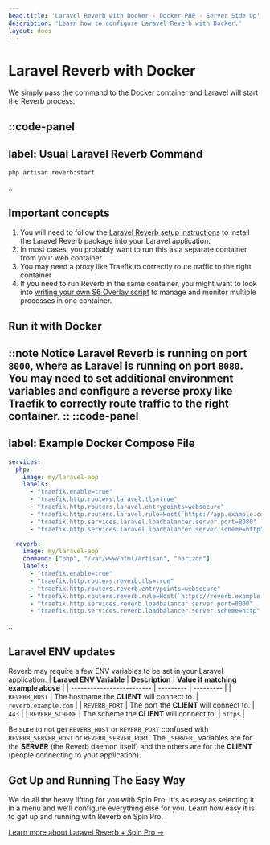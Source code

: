 ```yaml
---
head.title: 'Laravel Reverb with Docker - Docker PHP - Server Side Up'
description: 'Learn how to configure Laravel Reverb with Docker.'
layout: docs
---
```


# Laravel Reverb with Docker
We simply pass the command to the Docker container and Laravel will start the Reverb process.

::code-panel
---
label: Usual Laravel Reverb Command
---
```sh
php artisan reverb:start
```
::

## Important concepts
1. You will need to follow the [Laravel Reverb setup instructions](https://laravel.com/docs/11.x/reverb) to install the Laravel Reverb package into your Laravel application.
1. In most cases, you probably want to run this as a separate container from your web container
1. You may need a proxy like Traefik to correctly route traffic to the right container
1. If you need to run Reverb in the same container, you might want to look into [writing your own S6 Overlay script](/docs/guide/using-s6-overlay#customizing-the-initialization-process) to manage and monitor multiple processes in one container.

## Run it with Docker
::note
Notice Laravel Reverb is running on port `8000`, where as Laravel is running on port `8080`. You may need to set additional environment variables and configure a reverse proxy like Traefik to correctly route traffic to the right container.
::
::code-panel
---
label: Example Docker Compose File
---
```yaml
services:
  php:
    image: my/laravel-app
    labels:
      - "traefik.enable=true"
      - "traefik.http.routers.laravel.tls=true"
      - "traefik.http.routers.laravel.entrypoints=websecure"
      - "traefik.http.routers.laravel.rule=Host(`https://app.example.com`)"
      - "traefik.http.services.laravel.loadbalancer.server.port=8080"
      - "traefik.http.services.laravel.loadbalancer.server.scheme=http"

  reverb:
    image: my/laravel-app
    command: ["php", "/var/www/html/artisan", "horizon"]
    labels:
      - "traefik.enable=true"
      - "traefik.http.routers.reverb.tls=true"
      - "traefik.http.routers.reverb.entrypoints=websecure"
      - "traefik.http.routers.reverb.rule=Host(`https://reverb.example.com`)"
      - "traefik.http.services.reverb.loadbalancer.server.port=8000"
      - "traefik.http.services.reverb.loadbalancer.server.scheme=http"
```
::

## Laravel ENV updates
Reverb may require a few ENV variables to be set in your Laravel application.
| **Laravel ENV Variable** | **Description** | **Value if matching example above** |
| ------------------------- | --------- | --------- |
| `REVERB_HOST`             | The hostname the **CLIENT** will connect to. | `reverb.example.com` |
| `REVERB_PORT`             | The port the **CLIENT** will connect to. | `443` |
| `REVERB_SCHEME`             | The scheme the **CLIENT** will connect to. | `https` |

Be sure to not get `REVERB_HOST` or `REVERB_PORT` confused with `REVERB_SERVER_HOST` or `REVERB_SERVER_PORT`. The `_SERVER_` variables are for the **SERVER** (the Reverb daemon itself) and the others are for the **CLIENT** (people connecting to your application).

## Get Up and Running The Easy Way
We do all the heavy lifting for you with Spin Pro. It's as easy as selecting it in a menu and we'll configure everything else for you. Learn how easy it is to get up and running with Reverb on Spin Pro.

[Learn more about Laravel Reverb + Spin Pro →](https://getspin.pro/docs/services/laravel-reverb)